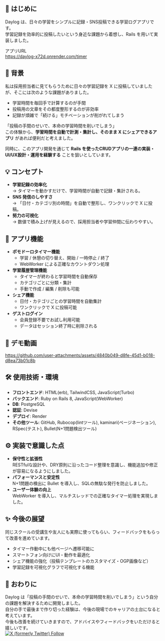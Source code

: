 ## 📖 はじめに
Daylog は、日々の学習をシンプルに記録・SNS投稿できる学習ログアプリです。  
学習記録を効率的に投稿したいという身近な課題から着想し、Rails を用いて実装しました。  

アプリURL  
https://daylog-x72d.onrender.com/timer

## 🎯 背景
私は採用担当者に見てもらうために日々の学習記録を X に投稿していましたが、そこには次のような課題がありました。  

- 学習時間を毎回手で計算するのが手間  
- 投稿用の文章をその都度整形するのが非効率  
- 記録が煩雑で「続ける」モチベーションが削がれてしまう  

「投稿の手間のせいで、本命の学習時間を削いでしまう」  
この体験から、**学習時間を自動で計測・集計し、そのまま X にシェアできるアプリ** があれば便利だと考えました。  

同時に、このアプリ開発を通じて **Rails を使ったCRUDアプリの一連の実装・UI/UX設計・運用を経験する** ことを狙いとしています。

## 💡 コンセプト
- **学習記録の効率化**  
  → タイマーを動かすだけで、学習時間が自動で記録・集計される。  
- **SNS 発信のしやすさ**  
  → 「日付・カテゴリ別の時間」を自動で整形し、ワンクリックで X に投稿。  
- **努力の可視化**  
  → 数値で積み上げが見えるので、採用担当者や学習仲間に伝わりやすい。

## 📝 アプリ機能
- **ポモドーロタイマー機能**
  - 学習 / 休憩の切り替え、開始 / 一時停止 / 終了
  - WebWorker による正確なカウントダウン処理
- **学習履歴管理機能**
  - タイマーが終わると学習時間を自動保存
  - カテゴリごとに分類・集計
  - 手動で作成 / 編集 / 削除も可能
- **シェア機能**
  - 日付・カテゴリごとの学習時間を自動集計
  - ワンクリックで X に投稿可能
- **ゲストログイン**
  - 会員登録不要でお試し利用可能
  - データはセッション終了時に削除される
  
## 🎥 デモ動画  
https://github.com/user-attachments/assets/4840b049-d8fe-45d1-b018-d8ea73b01c8b   


## 🛠 使用技術・環境
- **フロントエンド**: HTML(erb), TailwindCSS, JavaScript(Turbo)
- **バックエンド**: Ruby on Rails 8, JavaScript(WebWorker)
- **DB**: PostgreSQL
- **認証**: Devise
- **デプロイ**: Render
- **その他ツール**: GitHub, Rubocop(lintツール), kaminari(ページネーション), RSpec(テスト), Bullet(N+1問題検出ツール)

## ⚙️ 実装で意識した点
- **保守性と拡張性**  
  RESTfulな設計や、DRY原則に沿ったコード整理を意識し、機能追加や修正が容易になるようにしました。
- **パフォーマンスと安定性**  
  N+1問題の検出に Bullet を導入し、SQLの無駄な発行を防止しました。  
- **ユーザー体験の向上**  
  WebWorker を導入し、マルチスレッドでの正確なタイマー処理を実現しました。

## ✨️ 今後の展望
同じスクールの受講生や友人にも実際に使ってもらい、フィードバックをもらって改善を進めています。

- タイマー作動中にも他ページへ遷移可能に
- スマートフォン向けにUI・動作を最適化
- シェア機能の強化（投稿テンプレートのカスタマイズ・OGP画像など）
- 学習記録を可視化グラフで可視化する機能  

## 🙌 おわりに
Daylog は「投稿の手間のせいで、本命の学習時間を削いでしまう」という自分の課題を解決するために開発しました。   
自分の手で最後まで作り切った経験は、今後の現場でのキャリアの土台になると考えています。   
今後も改善を続けていきますので、アドバイスやフィードバックをいただけると嬉しいです。   
[![X (formerly Twitter) Follow](https://img.shields.io/badge/@19991126kai-000000?logo=x&logoColor=white)](https://x.com/kai_dev)

